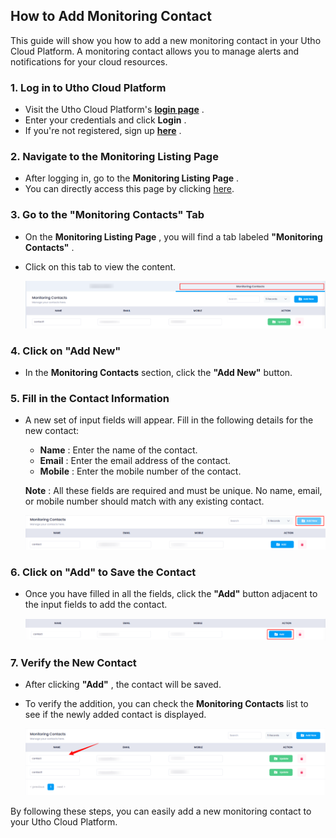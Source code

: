 ## **How to Add Monitoring Contact**

This guide will show you how to add a new monitoring contact in your Utho Cloud Platform. A monitoring contact allows you to manage alerts and notifications for your cloud resources.

### **1. Log in to Utho Cloud Platform**

* Visit the Utho Cloud Platform's  **[login page](https://console.utho.com/login)** .
* Enter your credentials and click  **Login** .
* If you're not registered, sign up  **[here](https://console.utho.com/signup)** .

### **2. Navigate to the Monitoring Listing Page**

* After logging in, go to the  **Monitoring Listing Page** .
* You can directly access this page by clicking [here](https://console.utho.com/monitoring "Monitoring Listing Page").

### **3. Go to the "Monitoring Contacts" Tab**

* On the  **Monitoring Listing Page** , you will find a tab labeled  **"Monitoring Contacts"** .
* Click on this tab to view the content.

  ![1744027657225](image/index/1744027657225.png)

### **4. Click on "Add New"**

* In the **Monitoring Contacts** section, click the **"Add New"** button.

### **5. Fill in the Contact Information**

* A new set of input fields will appear. Fill in the following details for the new contact:

  * **Name** : Enter the name of the contact.
  * **Email** : Enter the email address of the contact.
  * **Mobile** : Enter the mobile number of the contact.

  **Note** : All these fields are required and must be unique. No name, email, or mobile number should match with any existing contact.

  ![1744027712820](image/index/1744027712820.png)

### **6. Click on "Add" to Save the Contact**

* Once you have filled in all the fields, click the **"Add"** button adjacent to the input fields to add the contact.

  ![1744027741604](image/index/1744027741604.png)

### **7. Verify the New Contact**

* After clicking  **"Add"** , the contact will be saved.
* To verify the addition, you can check the **Monitoring Contacts** list to see if the newly added contact is displayed.

  ![1744027778347](image/index/1744027778347.png)

By following these steps, you can easily add a new monitoring contact to your Utho Cloud Platform.
